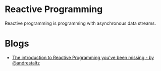 # Reactive Programming

Reactive programming is programming with asynchronous data streams.

# Blogs
- [The introduction to Reactive Programming you've been missing - by @andrestaltz](https://gist.github.com/staltz/868e7e9bc2a7b8c1f754)
